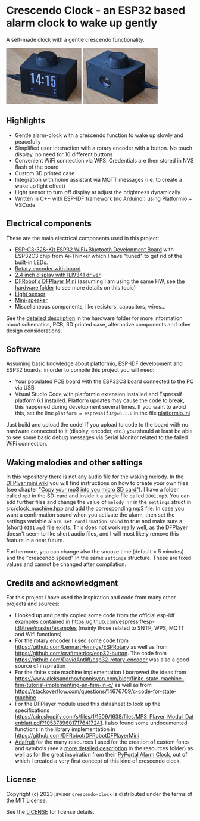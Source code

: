 # Crescendo Clock - an ESP32 based alarm clock to wake up gently
A self-made clock with a gentle crescendo functionality.

<p float="left">
  <img src="hardware/pictures/crescendo_clock.jpg" width="40%">
  <img src="hardware/pictures/crescendo_clock_rear.jpg" width="40%">
</p>

## Highlights
- Gentle alarm-clock with a crescendo function to wake up slowly and peacefully
- Simplified user interaction with a rotary encoder with a button. No touch display, no need for 10 different buttons
- Convenient WiFi connection via WPS. Credentials are then stored in NVS flash of the board
- Custom 3D printed case
- Integration with home assistant via MQTT messages (i.e. to create a wake up light effect)
- Light sensor to turn off display at adjust the brightness dynamically
- Written in C++ with ESP-IDF framework (no Arduino!) using Platformio + VSCode

## Electrical components
These are the main electrical components used in this project:
- [ESP-C3-32S-Kit ESP32 WiFi+Bluetooth Development Board](https://www.waveshare.com/esp-c3-32s-kit.htm) with ESP32C3 chip from Ai-Thinker which I have "tuned" to get rid of the built-in LEDs. 
- [Rotary encoder with board](https://www.ebay.de/itm/173657244984)
- [2.4 inch display with ILI9341 driver](https://www.waveshare.com/2.4inch-lcd-module.htm)
- [DFRobot's DFPlayer Mini](https://www.dfrobot.com/product-1121.html) (assuming I am using the same HW, see [the hardware folder](hardware/README.md) to see more details on this topic)
- [Light sensor](https://www.adafruit.com/product/2748)
- [Mini-speaker](https://www.ebay.de/itm/313914312809)
- Miscellaneous components, like resistors, capacitors, wires...

See the [detailed description](hardware/README.md) in the hardware folder for more information about schematics, PCB, 3D printed case, alternative components and other design considerations.

## Software
Assuming basic knowledge about platformio, ESP-IDF development and ESP32 boards: in order to compile this project you will need:
- Your populated PCB board with the ESP32C3 board connected to the PC via USB
- Visual Studio Code with platformio extension installed and Espressif platform 6.1 installed. Platform updates may cause the code to break, this happened during development several times. If you want to avoid this, set the line `platform = espressif32@=6.1.0` in the file [platformio.ini](platformio.ini)

Just build and upload the code! If you upload to code to the board with no hardware connected to it (display, encoder, etc.) you should at least be able to see some basic debug messages via Serial Monitor related to the failed WiFi connection.

## Waking melodies and other settings
In this repository there is not any audio file for the waking melody. In the [DFPlyer mini wiki](https://wiki.dfrobot.com/DFPlayer_Mini_SKU_DFR0299) you will find instructions on how to create your own files (see chapter ["Copy your mp3 into you micro SD card"](https://wiki.dfrobot.com/DFPlayer_Mini_SKU_DFR0299#target_6)). I have a folder called `mp3` in the SD-card and inside it a single file called `0001.mp3`. You can add further files and change the value of `melody_nr` in the `settings` struct in [src/clock_machine.hpp](src/clock_machine.hpp) and add the corresponding mp3 file. In case you want a confirmation sound when you activate the alarm, then set the settings variable `alarm_set_confirmation_sound` to true and make sure a (short) `0101.mp3` file exists. This does not work really well, as the DFPlayer doesn't seem to like short audio files, and I will most likely remove this feature in a near future.

Furthermore, you can change also the snooze time (default = 5 minutes) and the "crescendo speed" in the same `settings` structure. These are fixed values and cannot be changed after compilation.

## Credits and acknowledgment
For this project I have used the inspiration and code from many other projects and sources: 
- I looked up and partly copied some code from the official esp-idf examples contained in https://github.com/espressif/esp-idf/tree/master/examples (mainly those related to SNTP, WPS, MQTT and Wifi functions)
- For the rotary encoder I used some code from https://github.com/LennartHennigs/ESPRotary as well as from https://github.com/craftmetrics/esp32-button. The code from https://github.com/DavidAntliff/esp32-rotary-encoder was also a good source of inspiration
- For the finite state machine implementation I borrowed the ideas from https://www.aleksandrhovhannisyan.com/blog/finite-state-machine-fsm-tutorial-implementing-an-fsm-in-c/ as well as from https://stackoverflow.com/questions/14676709/c-code-for-state-machine
- For the DFPlayer module used this datasheet to look up the specifications https://cdn.shopify.com/s/files/1/1509/1638/files/MP3_Player_Modul_Datenblatt.pdf?10537896017176417241. I also found some undocumented functions in the library implementation in https://github.com/DFRobot/DFRobotDFPlayerMini
- [Adafruit](https://www.adafruit.com/) for the many resources I used for the creation of custom fonts and symbols (see a [more detailed description](fonts/README.md) in the resources folder) as well as for the great inspiration from their [PyPortal Alarm Clock](https://learn.adafruit.com/pyportal-alarm-clock), out of which I created a very first concept of this kind of crescendo clock. 

## License
Copyright (c) 2023 javiser
`crescendo-clock` is distributed under the terms of the MIT License.

See the [LICENSE](LICENSE) for license details.

